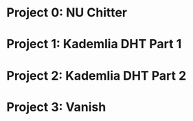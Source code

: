 # Project 0: NU Chitter
# Project 1: Kademlia DHT Part 1
# Project 2: Kademlia DHT Part 2
# Project 3: Vanish
